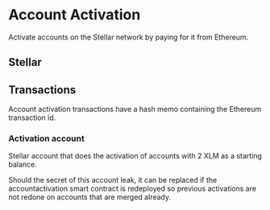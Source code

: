 # Account Activation

Activate accounts on the Stellar network by paying for it from Ethereum.

## Stellar

## Transactions

Account activation transactions have a hash memo containing the Ethereum transaction id.  

### Activation account

Stellar account that does the activation of accounts with 2 XLM as a starting balance.

Should the secret of this account leak, it can be replaced if the accountactivation smart contract is redeployed so previous activations are not redone on accounts that are merged already.
